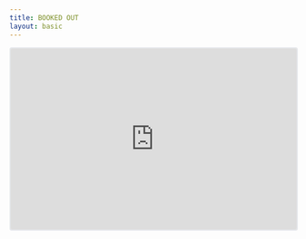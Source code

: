 ```yaml
---
title: BOOKED OUT
layout: basic
---
```


<iframe src="https://embeds.beehiiv.com/08362be8-1557-4ffb-a0f1-5ff8b9b3cade" data-test-id="beehiiv-embed" width="100%" height="320" frameborder="0" scrolling="no" style="border-radius: 4px; border: 2px solid #e5e7eb; margin: 0; background-color: transparent;"></iframe>